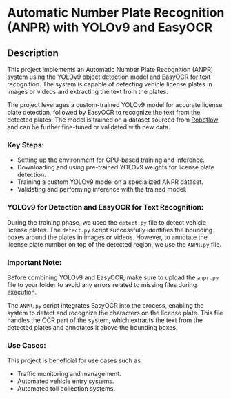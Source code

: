 # **Automatic Number Plate Recognition (ANPR) with YOLOv9 and EasyOCR**

## **Description**

This project implements an Automatic Number Plate Recognition (ANPR) system using the YOLOv9 object detection model and EasyOCR for text recognition. The system is capable of detecting vehicle license plates in images or videos and extracting the text from the plates.

The project leverages a custom-trained YOLOv9 model for accurate license plate detection, followed by EasyOCR to recognize the text from the detected plates. The model is trained on a dataset sourced from [Roboflow](https://universe.roboflow.com/arvind-kumar-wjygd/anpr2-syxl7) and can be further fine-tuned or validated with new data.

### **Key Steps:**
- Setting up the environment for GPU-based training and inference.
- Downloading and using pre-trained YOLOv9 weights for license plate detection.
- Training a custom YOLOv9 model on a specialized ANPR dataset.
- Validating and performing inference with the trained model.

### **YOLOv9 for Detection and EasyOCR for Text Recognition:**

During the training phase, we used the `detect.py` file to detect vehicle license plates. The `detect.py` script successfully identifies the bounding boxes around the plates in images or videos. However, to annotate the license plate number on top of the detected region, we use the `ANPR.py` file.

### **Important Note:**
Before combining YOLOv9 and EasyOCR, make sure to upload the `anpr.py` file to your folder to avoid any errors related to missing files during execution.

The `ANPR.py` script integrates EasyOCR into the process, enabling the system to detect and recognize the characters on the license plate. This file handles the OCR part of the system, which extracts the text from the detected plates and annotates it above the bounding boxes.

### **Use Cases:**
This project is beneficial for use cases such as:
- Traffic monitoring and management.
- Automated vehicle entry systems.
- Automated toll collection systems.
